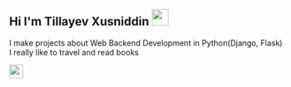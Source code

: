 ## Hi I'm Tillayev Xusniddin <img src="https://media.giphy.com/media/hvRJCLFzcasrR4ia7z/giphy.gif"    width="30px">

I make projects about Web Backend Development in Python(Django, Flask) <br/>
I really like to travel and read books

<a href="#"> 
<img src="https://freelogopng.com/images/all_img/1658586823instagram-logo-transparent.png" width="25px">
</a>
